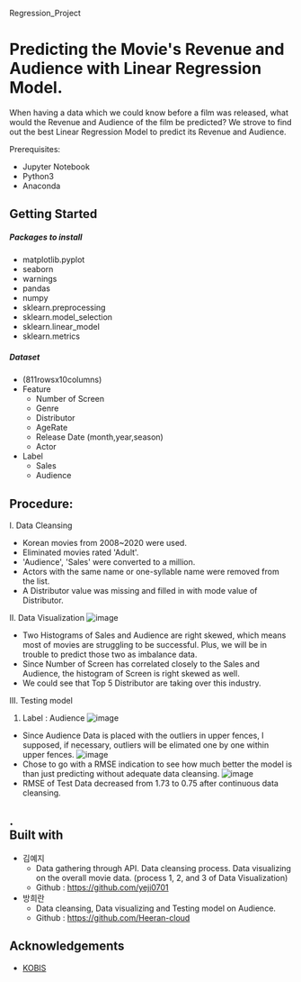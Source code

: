 Regression_Project

Predicting the Movie's Revenue and Audience with Linear Regression Model.
=========================================================================
When having a data which we could know before a film was released, what would the Revenue and Audience of the film be predicted?
We strove to find out the best Linear Regression Model to predict its Revenue and Audience.

Prerequisites:
* Jupyter Notebook
* Python3
* Anaconda

Getting Started
---------------
##### Packages to install
* matplotlib.pyplot
* seaborn
* warnings
* pandas
* numpy
* sklearn.preprocessing
* sklearn.model_selection
* sklearn.linear_model
* sklearn.metrics


##### Dataset
- (811rowsx10columns)
- Feature
  * Number of Screen
  * Genre
  * Distributor
  * AgeRate
  * Release Date (month,year,season)
  * Actor
- Label
  * Sales 
  * Audience 

Procedure:
-----------------
I. Data Cleansing
- Korean movies from 2008~2020 were used.
- Eliminated movies rated 'Adult'.
- 'Audience', 'Sales' were converted to a million.
- Actors with the same name or one-syllable name were removed from the list.
- A Distributor value was missing and filled in with mode value of Distributor.

II. Data Visualization
![image](https://user-images.githubusercontent.com/72846750/102708827-b0bdb280-42e8-11eb-8d02-0b860dfac2da.PNG)
- Two Histograms of Sales and Audience are right skewed, which means most of movies are struggling to be successful.
  Plus, we will be in trouble to predict those two as imbalance data. 
- Since Number of Screen has correlated closely to the Sales and Audience, the histogram of Screen is right skewed as well.
- We could see that Top 5 Distributor are taking over this industry. 

III. Testing model
1. Label : Audience
![image](https://user-images.githubusercontent.com/72846750/102709442-0a74ab80-42ee-11eb-86a3-a2ba7eabfc0f.png)
- Since Audience Data is placed with the outliers in upper fences, I supposed, if necessary, outliers will be elimated one by one within upper fences.
![image](https://user-images.githubusercontent.com/72846750/102709471-6808f800-42ee-11eb-898e-c48944040a31.PNG)
- Chose to go with a RMSE indication to see how much better the model is than just predicting without adequate data cleansing.
![image](https://user-images.githubusercontent.com/72846750/102709656-be2a6b00-42ef-11eb-8fb7-535317f4dfd8.PNG)
- RMSE of Test Data decreased from 1.73 to 0.75 after continuous data cleansing.


.   
Built with
----------
* 김예지
  * Data gathering through API. Data cleansing process. Data visualizing on the overall movie data. (process 1, 2, and 3 of Data Visualization)
  * Github : https://github.com/yeji0701
* 방희란
  * Data cleansing, Data visualizing and Testing model on Audience.
  * Github : https://github.com/Heeran-cloud
 
Acknowledgements
----------------
- [KOBIS](http://www.kobis.or.kr/kobis/business/main/main.do)
